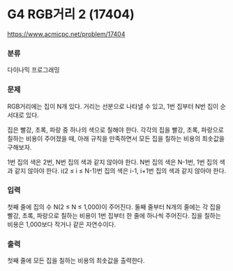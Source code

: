 # G4 RGB거리 2 (17404)

https://www.acmicpc.net/problem/17404

### 분류

다이나믹 프로그래밍

### 문제

RGB거리에는 집이 N개 있다. 거리는 선분으로 나타낼 수 있고, 1번 집부터 N번 집이 순서대로 있다.

집은 빨강, 초록, 파랑 중 하나의 색으로 칠해야 한다. 각각의 집을 빨강, 초록, 파랑으로 칠하는 비용이 주어졌을 때, 아래 규칙을 만족하면서 모든 집을 칠하는 비용의 최솟값을 구해보자.

1번 집의 색은 2번, N번 집의 색과 같지 않아야 한다.
N번 집의 색은 N-1번, 1번 집의 색과 같지 않아야 한다.
i(2 ≤ i ≤ N-1)번 집의 색은 i-1, i+1번 집의 색과 같지 않아야 한다.

### 입력 

첫째 줄에 집의 수 N(2 ≤ N ≤ 1,000)이 주어진다.
둘째 줄부터 N개의 줄에는 각 집을 빨강, 초록, 파랑으로 칠하는 비용이 1번 집부터 한 줄에 하나씩 주어진다.
집을 칠하는 비용은 1,000보다 작거나 같은 자연수이다.

### 출력 

첫째 줄에 모든 집을 칠하는 비용의 최솟값을 출력한다.